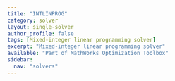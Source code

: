 ```yaml
---
title: "INTLINPROG"
category: solver
layout: single-solver
author_profile: false
tags: [Mixed-integer linear programming solver]
excerpt: "Mixed-integer linear programming solver"
available: "Part of MathWorks Optimization Toolbox"
sidebar:
  nav: "solvers"
---
```


